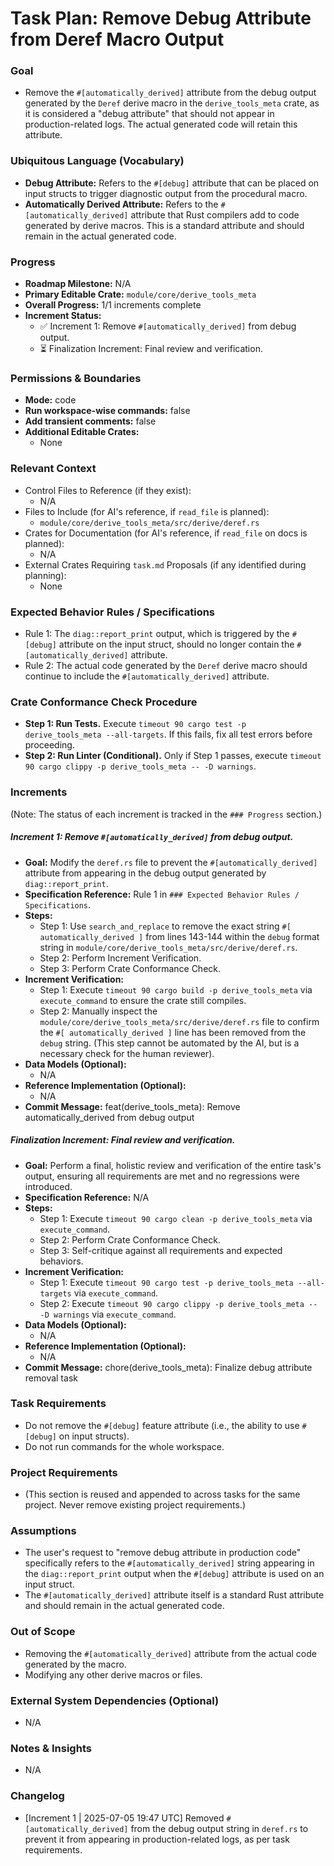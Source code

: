 # Task Plan: Remove Debug Attribute from Deref Macro Output

### Goal
*   Remove the `#[automatically_derived]` attribute from the debug output generated by the `Deref` derive macro in the `derive_tools_meta` crate, as it is considered a "debug attribute" that should not appear in production-related logs. The actual generated code will retain this attribute.

### Ubiquitous Language (Vocabulary)
*   **Debug Attribute:** Refers to the `#[debug]` attribute that can be placed on input structs to trigger diagnostic output from the procedural macro.
*   **Automatically Derived Attribute:** Refers to the `#[automatically_derived]` attribute that Rust compilers add to code generated by derive macros. This is a standard attribute and should remain in the actual generated code.

### Progress
*   **Roadmap Milestone:** N/A
*   **Primary Editable Crate:** `module/core/derive_tools_meta`
*   **Overall Progress:** 1/1 increments complete
*   **Increment Status:**
    *   ✅ Increment 1: Remove `#[automatically_derived]` from debug output.
    *   ⏳ Finalization Increment: Final review and verification.

### Permissions & Boundaries
*   **Mode:** code
*   **Run workspace-wise commands:** false
*   **Add transient comments:** false
*   **Additional Editable Crates:**
    *   None

### Relevant Context
*   Control Files to Reference (if they exist):
    *   N/A
*   Files to Include (for AI's reference, if `read_file` is planned):
    *   `module/core/derive_tools_meta/src/derive/deref.rs`
*   Crates for Documentation (for AI's reference, if `read_file` on docs is planned):
    *   N/A
*   External Crates Requiring `task.md` Proposals (if any identified during planning):
    *   None

### Expected Behavior Rules / Specifications
*   Rule 1: The `diag::report_print` output, which is triggered by the `#[debug]` attribute on the input struct, should no longer contain the `#[automatically_derived]` attribute.
*   Rule 2: The actual code generated by the `Deref` derive macro should continue to include the `#[automatically_derived]` attribute.

### Crate Conformance Check Procedure
*   **Step 1: Run Tests.** Execute `timeout 90 cargo test -p derive_tools_meta --all-targets`. If this fails, fix all test errors before proceeding.
*   **Step 2: Run Linter (Conditional).** Only if Step 1 passes, execute `timeout 90 cargo clippy -p derive_tools_meta -- -D warnings`.

### Increments
(Note: The status of each increment is tracked in the `### Progress` section.)
##### Increment 1: Remove `#[automatically_derived]` from debug output.
*   **Goal:** Modify the `deref.rs` file to prevent the `#[automatically_derived]` attribute from appearing in the debug output generated by `diag::report_print`.
*   **Specification Reference:** Rule 1 in `### Expected Behavior Rules / Specifications`.
*   **Steps:**
    *   Step 1: Use `search_and_replace` to remove the exact string `#[ automatically_derived ]` from lines 143-144 within the `debug` format string in `module/core/derive_tools_meta/src/derive/deref.rs`.
    *   Step 2: Perform Increment Verification.
    *   Step 3: Perform Crate Conformance Check.
*   **Increment Verification:**
    *   Step 1: Execute `timeout 90 cargo build -p derive_tools_meta` via `execute_command` to ensure the crate still compiles.
    *   Step 2: Manually inspect the `module/core/derive_tools_meta/src/derive/deref.rs` file to confirm the `#[ automatically_derived ]` line has been removed from the `debug` string. (This step cannot be automated by the AI, but is a necessary check for the human reviewer).
*   **Data Models (Optional):**
    *   N/A
*   **Reference Implementation (Optional):**
    *   N/A
*   **Commit Message:** feat(derive_tools_meta): Remove automatically_derived from debug output

##### Finalization Increment: Final review and verification.
*   **Goal:** Perform a final, holistic review and verification of the entire task's output, ensuring all requirements are met and no regressions were introduced.
*   **Specification Reference:** N/A
*   **Steps:**
    *   Step 1: Execute `timeout 90 cargo clean -p derive_tools_meta` via `execute_command`.
    *   Step 2: Perform Crate Conformance Check.
    *   Step 3: Self-critique against all requirements and expected behaviors.
*   **Increment Verification:**
    *   Step 1: Execute `timeout 90 cargo test -p derive_tools_meta --all-targets` via `execute_command`.
    *   Step 2: Execute `timeout 90 cargo clippy -p derive_tools_meta -- -D warnings` via `execute_command`.
*   **Data Models (Optional):**
    *   N/A
*   **Reference Implementation (Optional):**
    *   N/A
*   **Commit Message:** chore(derive_tools_meta): Finalize debug attribute removal task

### Task Requirements
*   Do not remove the `#[debug]` feature attribute (i.e., the ability to use `#[debug]` on input structs).
*   Do not run commands for the whole workspace.

### Project Requirements
*   (This section is reused and appended to across tasks for the same project. Never remove existing project requirements.)

### Assumptions
*   The user's request to "remove debug attribute in production code" specifically refers to the `#[automatically_derived]` string appearing in the `diag::report_print` output when the `#[debug]` attribute is used on an input struct.
*   The `#[automatically_derived]` attribute itself is a standard Rust attribute and should remain in the actual generated code.

### Out of Scope
*   Removing the `#[automatically_derived]` attribute from the actual code generated by the macro.
*   Modifying any other derive macros or files.

### External System Dependencies (Optional)
*   N/A

### Notes & Insights
*   N/A

### Changelog
* [Increment 1 | 2025-07-05 19:47 UTC] Removed `#[automatically_derived]` from the debug output string in `deref.rs` to prevent it from appearing in production-related logs, as per task requirements.